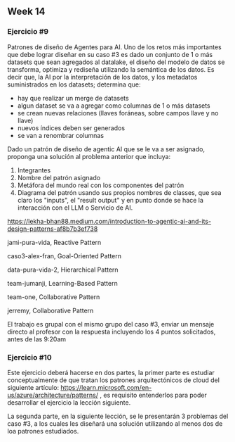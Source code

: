 ## Week 14

### Ejercicio #9

Patrones de diseño de Agentes para AI. Uno de los retos más importantes que debe lograr diseñar en su caso #3 es dado un conjunto de 1 o más datasets que sean agregados al datalake, el diseño del modelo de datos se transforma, optimiza y rediseña utilizando la semántica de los datos. Es decir que, la AI por la interpretación de los datos, y los metadatos suministrados en los datasets; determina que:
- hay que realizar un merge de datasets
- algun dataset se va a agregar como columnas de 1 o más datasets
- se crean nuevas relaciones (llaves foráneas, sobre campos llave y no llave)
- nuevos índices deben ser generados
- se van a renombrar columnas 

Dado un patrón de diseño de agentic AI que se le va a ser asignado, proponga una solución al problema anterior que incluya:

1. Integrantes 
2. Nombre del patrón asignado
3. Metáfora del mundo real con los componentes del patrón 
4. Diagrama del patrón usando sus propios nombres de classes, que sea claro los "inputs", el "result output" y en punto donde se hace la interacción con el LLM o Servicio de AI.

https://lekha-bhan88.medium.com/introduction-to-agentic-ai-and-its-design-patterns-af8b7b3ef738

jami-pura-vida, Reactive Pattern

caso3-alex-fran, Goal-Oriented Pattern

data-pura-vida-2, Hierarchical Pattern

team-jumanji, Learning-Based Pattern

team-one, Collaborative Pattern

jerremy,  Collaborative Pattern

El trabajo es grupal con el mismo grupo del caso #3, enviar un mensaje directo al profesor con la respuesta incluyendo los 4 puntos solicitados, antes de las 9:20am

### Ejercicio #10

Este ejercicio deberá hacerse en dos partes, la primer parte es estudiar conceptualmente de que tratan los patrones arquitectónicos de cloud del siguiente artículo: https://learn.microsoft.com/en-us/azure/architecture/patterns/ , es requisito entenderlos para poder desarrollar el ejercicio la lección siguiente.

La segunda parte, en la siguiente lección, se le presentarán 3 problemas del caso #3, a los cuales les diseñará una solución utilizando al menos dos de loa patrones estudiados. 





